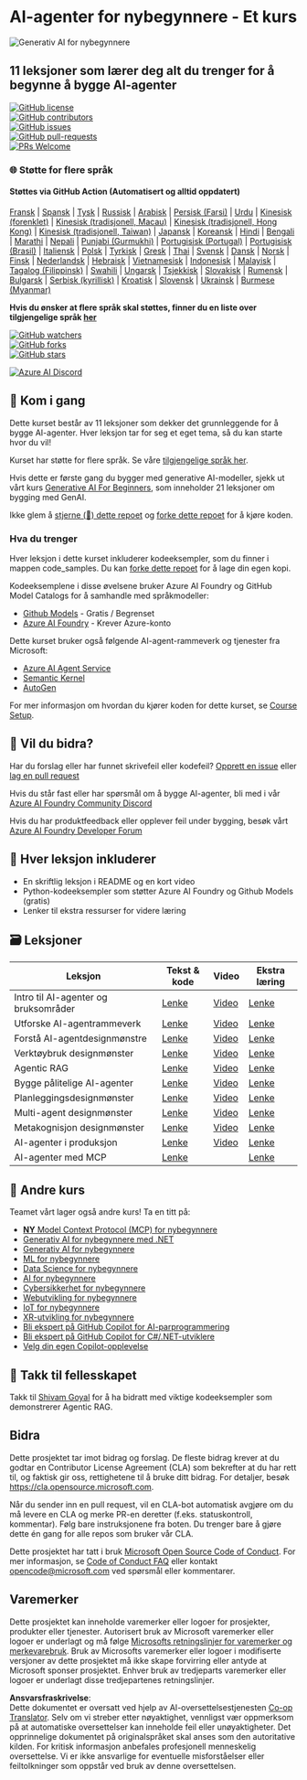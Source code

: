 <!--
CO_OP_TRANSLATOR_METADATA:
{
  "original_hash": "6b07046397366e6f6f4524c9ddeba1e1",
  "translation_date": "2025-07-12T14:53:45+00:00",
  "source_file": "README.md",
  "language_code": "no"
}
-->
# AI-agenter for nybegynnere - Et kurs

![Generativ AI for nybegynnere](../../translated_images/repo-thumbnail.083b24afed61b6dd27a7fc53798bebe9edf688a41031163a1fca9f61c64d63ec.no.png)

## 11 leksjoner som lærer deg alt du trenger for å begynne å bygge AI-agenter

[![GitHub license](https://img.shields.io/github/license/microsoft/ai-agents-for-beginners.svg)](https://github.com/microsoft/ai-agents-for-beginners/blob/master/LICENSE?WT.mc_id=academic-105485-koreyst)  
[![GitHub contributors](https://img.shields.io/github/contributors/microsoft/ai-agents-for-beginners.svg)](https://GitHub.com/microsoft/ai-agents-for-beginners/graphs/contributors/?WT.mc_id=academic-105485-koreyst)  
[![GitHub issues](https://img.shields.io/github/issues/microsoft/ai-agents-for-beginners.svg)](https://GitHub.com/microsoft/ai-agents-for-beginners/issues/?WT.mc_id=academic-105485-koreyst)  
[![GitHub pull-requests](https://img.shields.io/github/issues-pr/microsoft/ai-agents-for-beginners.svg)](https://GitHub.com/microsoft/ai-agents-for-beginners/pulls/?WT.mc_id=academic-105485-koreyst)  
[![PRs Welcome](https://img.shields.io/badge/PRs-welcome-brightgreen.svg?style=flat-square)](http://makeapullrequest.com?WT.mc_id=academic-105485-koreyst)

### 🌐 Støtte for flere språk

#### Støttes via GitHub Action (Automatisert og alltid oppdatert)

[Fransk](../fr/README.md) | [Spansk](../es/README.md) | [Tysk](../de/README.md) | [Russisk](../ru/README.md) | [Arabisk](../ar/README.md) | [Persisk (Farsi)](../fa/README.md) | [Urdu](../ur/README.md) | [Kinesisk (forenklet)](../zh/README.md) | [Kinesisk (tradisjonell, Macau)](../mo/README.md) | [Kinesisk (tradisjonell, Hong Kong)](../hk/README.md) | [Kinesisk (tradisjonell, Taiwan)](../tw/README.md) | [Japansk](../ja/README.md) | [Koreansk](../ko/README.md) | [Hindi](../hi/README.md) | [Bengali](../bn/README.md) | [Marathi](../mr/README.md) | [Nepali](../ne/README.md) | [Punjabi (Gurmukhi)](../pa/README.md) | [Portugisisk (Portugal)](../pt/README.md) | [Portugisisk (Brasil)](../br/README.md) | [Italiensk](../it/README.md) | [Polsk](../pl/README.md) | [Tyrkisk](../tr/README.md) | [Gresk](../el/README.md) | [Thai](../th/README.md) | [Svensk](../sv/README.md) | [Dansk](../da/README.md) | [Norsk](./README.md) | [Finsk](../fi/README.md) | [Nederlandsk](../nl/README.md) | [Hebraisk](../he/README.md) | [Vietnamesisk](../vi/README.md) | [Indonesisk](../id/README.md) | [Malayisk](../ms/README.md) | [Tagalog (Filippinsk)](../tl/README.md) | [Swahili](../sw/README.md) | [Ungarsk](../hu/README.md) | [Tsjekkisk](../cs/README.md) | [Slovakisk](../sk/README.md) | [Rumensk](../ro/README.md) | [Bulgarsk](../bg/README.md) | [Serbisk (kyrillisk)](../sr/README.md) | [Kroatisk](../hr/README.md) | [Slovensk](../sl/README.md) | [Ukrainsk](../uk/README.md) | [Burmese (Myanmar)](../my/README.md)

**Hvis du ønsker at flere språk skal støttes, finner du en liste over tilgjengelige språk [her](https://github.com/Azure/co-op-translator/blob/main/getting_started/supported-languages.md)**

[![GitHub watchers](https://img.shields.io/github/watchers/microsoft/ai-agents-for-beginners.svg?style=social&label=Watch)](https://GitHub.com/microsoft/ai-agents-for-beginners/watchers/?WT.mc_id=academic-105485-koreyst)  
[![GitHub forks](https://img.shields.io/github/forks/microsoft/ai-agents-for-beginners.svg?style=social&label=Fork)](https://GitHub.com/microsoft/ai-agents-for-beginners/network/?WT.mc_id=academic-105485-koreyst)  
[![GitHub stars](https://img.shields.io/github/stars/microsoft/ai-agents-for-beginners.svg?style=social&label=Star)](https://GitHub.com/microsoft/ai-agents-for-beginners/stargazers/?WT.mc_id=academic-105485-koreyst)

[![Azure AI Discord](https://dcbadge.limes.pink/api/server/kzRShWzttr)](https://discord.gg/kzRShWzttr)


## 🌱 Kom i gang

Dette kurset består av 11 leksjoner som dekker det grunnleggende for å bygge AI-agenter. Hver leksjon tar for seg et eget tema, så du kan starte hvor du vil!

Kurset har støtte for flere språk. Se våre [tilgjengelige språk her](../..).

Hvis dette er første gang du bygger med generative AI-modeller, sjekk ut vårt kurs [Generative AI For Beginners](https://aka.ms/genai-beginners), som inneholder 21 leksjoner om bygging med GenAI.

Ikke glem å [stjerne (🌟) dette repoet](https://docs.github.com/en/get-started/exploring-projects-on-github/saving-repositories-with-stars?WT.mc_id=academic-105485-koreyst) og [forke dette repoet](https://github.com/microsoft/ai-agents-for-beginners/fork) for å kjøre koden.

### Hva du trenger

Hver leksjon i dette kurset inkluderer kodeeksempler, som du finner i mappen code_samples. Du kan [forke dette repoet](https://github.com/microsoft/ai-agents-for-beginners/fork) for å lage din egen kopi.

Kodeeksemplene i disse øvelsene bruker Azure AI Foundry og GitHub Model Catalogs for å samhandle med språkmodeller:

- [Github Models](https://aka.ms/ai-agents-beginners/github-models) - Gratis / Begrenset  
- [Azure AI Foundry](https://aka.ms/ai-agents-beginners/ai-foundry) - Krever Azure-konto

Dette kurset bruker også følgende AI-agent-rammeverk og tjenester fra Microsoft:

- [Azure AI Agent Service](https://aka.ms/ai-agents-beginners/ai-agent-service)  
- [Semantic Kernel](https://aka.ms/ai-agents-beginners/semantic-kernel)  
- [AutoGen](https://aka.ms/ai-agents/autogen)

For mer informasjon om hvordan du kjører koden for dette kurset, se [Course Setup](./00-course-setup/README.md).

## 🙏 Vil du bidra?

Har du forslag eller har funnet skrivefeil eller kodefeil? [Opprett en issue](https://github.com/microsoft/ai-agents-for-beginners/issues?WT.mc_id=academic-105485-koreyst) eller [lag en pull request](https://github.com/microsoft/ai-agents-for-beginners/pulls?WT.mc_id=academic-105485-koreyst)

Hvis du står fast eller har spørsmål om å bygge AI-agenter, bli med i vår [Azure AI Foundry Community Discord](https://discord.gg/kzRShWzttr)

Hvis du har produktfeedback eller opplever feil under bygging, besøk vårt [Azure AI Foundry Developer Forum](https://aka.ms/azureaifoundry/forum)

## 📂 Hver leksjon inkluderer

- En skriftlig leksjon i README og en kort video  
- Python-kodeeksempler som støtter Azure AI Foundry og Github Models (gratis)  
- Lenker til ekstra ressurser for videre læring  

## 🗃️ Leksjoner

| **Leksjon**                              | **Tekst & kode**                                   | **Video**                                                  | **Ekstra læring**                                                                     |
|-----------------------------------------|---------------------------------------------------|------------------------------------------------------------|----------------------------------------------------------------------------------------|
| Intro til AI-agenter og bruksområder    | [Lenke](./01-intro-to-ai-agents/README.md)        | [Video](https://youtu.be/3zgm60bXmQk?si=z8QygFvYQv-9WtO1)  | [Lenke](https://aka.ms/ai-agents-beginners/collection?WT.mc_id=academic-105485-koreyst) |
| Utforske AI-agentrammeverk               | [Lenke](./02-explore-agentic-frameworks/README.md)| [Video](https://youtu.be/ODwF-EZo_O8?si=Vawth4hzVaHv-u0H)  | [Lenke](https://aka.ms/ai-agents-beginners/collection?WT.mc_id=academic-105485-koreyst) |
| Forstå AI-agentdesignmønstre             | [Lenke](./03-agentic-design-patterns/README.md)   | [Video](https://youtu.be/m9lM8qqoOEA?si=BIzHwzstTPL8o9GF)  | [Lenke](https://aka.ms/ai-agents-beginners/collection?WT.mc_id=academic-105485-koreyst) |
| Verktøybruk designmønster                | [Lenke](./04-tool-use/README.md)                   | [Video](https://youtu.be/vieRiPRx-gI?si=2z6O2Xu2cu_Jz46N)  | [Lenke](https://aka.ms/ai-agents-beginners/collection?WT.mc_id=academic-105485-koreyst) |
| Agentic RAG                             | [Lenke](./05-agentic-rag/README.md)                | [Video](https://youtu.be/WcjAARvdL7I?si=gKPWsQpKiIlDH9A3)  | [Lenke](https://aka.ms/ai-agents-beginners/collection?WT.mc_id=academic-105485-koreyst) |
| Bygge pålitelige AI-agenter              | [Lenke](./06-building-trustworthy-agents/README.md)| [Video](https://youtu.be/iZKkMEGBCUQ?si=jZjpiMnGFOE9L8OK ) | [Lenke](https://aka.ms/ai-agents-beginners/collection?WT.mc_id=academic-105485-koreyst) |
| Planleggingsdesignmønster                | [Lenke](./07-planning-design/README.md)            | [Video](https://youtu.be/kPfJ2BrBCMY?si=6SC_iv_E5-mzucnC)  | [Lenke](https://aka.ms/ai-agents-beginners/collection?WT.mc_id=academic-105485-koreyst) |
| Multi-agent designmønster                | [Lenke](./08-multi-agent/README.md)                | [Video](https://youtu.be/V6HpE9hZEx0?si=rMgDhEu7wXo2uo6g)  | [Lenke](https://aka.ms/ai-agents-beginners/collection?WT.mc_id=academic-105485-koreyst) |
| Metakognisjon designmønster              | [Lenke](./09-metacognition/README.md)              | [Video](https://youtu.be/His9R6gw6Ec?si=8gck6vvdSNCt6OcF)  | [Lenke](https://aka.ms/ai-agents-beginners/collection?WT.mc_id=academic-105485-koreyst) |
| AI-agenter i produksjon                  | [Lenke](./10-ai-agents-production/README.md)       | [Video](https://youtu.be/l4TP6IyJxmQ?si=31dnhexRo6yLRJDl)  | [Lenke](https://aka.ms/ai-agents-beginners/collection?WT.mc_id=academic-105485-koreyst) |
| AI-agenter med MCP                       | [Lenke](./11-mcp/README.md)                        |                                                            | [Lenke](https://aka.ms/mcp-for-beginners)                                               |

## 🎒 Andre kurs

Teamet vårt lager også andre kurs! Ta en titt på:
- [**NY** Model Context Protocol (MCP) for nybegynnere](https://github.com/microsoft/mcp-for-beginners?WT.mc_id=academic-105485-koreyst)
- [Generativ AI for nybegynnere med .NET](https://github.com/microsoft/Generative-AI-for-beginners-dotnet?WT.mc_id=academic-105485-koreyst)
- [Generativ AI for nybegynnere](https://github.com/microsoft/generative-ai-for-beginners?WT.mc_id=academic-105485-koreyst)
- [ML for nybegynnere](https://aka.ms/ml-beginners?WT.mc_id=academic-105485-koreyst)
- [Data Science for nybegynnere](https://aka.ms/datascience-beginners?WT.mc_id=academic-105485-koreyst)
- [AI for nybegynnere](https://aka.ms/ai-beginners?WT.mc_id=academic-105485-koreyst)
- [Cybersikkerhet for nybegynnere](https://github.com/microsoft/Security-101??WT.mc_id=academic-96948-sayoung)
- [Webutvikling for nybegynnere](https://aka.ms/webdev-beginners?WT.mc_id=academic-105485-koreyst)
- [IoT for nybegynnere](https://aka.ms/iot-beginners?WT.mc_id=academic-105485-koreyst)
- [XR-utvikling for nybegynnere](https://github.com/microsoft/xr-development-for-beginners?WT.mc_id=academic-105485-koreyst)
- [Bli ekspert på GitHub Copilot for AI-parprogrammering](https://aka.ms/GitHubCopilotAI?WT.mc_id=academic-105485-koreyst)
- [Bli ekspert på GitHub Copilot for C#/.NET-utviklere](https://github.com/microsoft/mastering-github-copilot-for-dotnet-csharp-developers?WT.mc_id=academic-105485-koreyst)
- [Velg din egen Copilot-opplevelse](https://github.com/microsoft/CopilotAdventures?WT.mc_id=academic-105485-koreyst)

## 🌟 Takk til fellesskapet

Takk til [Shivam Goyal](https://www.linkedin.com/in/shivam2003/) for å ha bidratt med viktige kodeeksempler som demonstrerer Agentic RAG.

## Bidra

Dette prosjektet tar imot bidrag og forslag. De fleste bidrag krever at du godtar en
Contributor License Agreement (CLA) som bekrefter at du har rett til, og faktisk gir oss,
rettighetene til å bruke ditt bidrag. For detaljer, besøk
<https://cla.opensource.microsoft.com>.

Når du sender inn en pull request, vil en CLA-bot automatisk avgjøre om du må levere
en CLA og merke PR-en deretter (f.eks. statuskontroll, kommentar). Følg bare instruksjonene
fra boten. Du trenger bare å gjøre dette én gang for alle repos som bruker vår CLA.

Dette prosjektet har tatt i bruk [Microsoft Open Source Code of Conduct](https://opensource.microsoft.com/codeofconduct/).
For mer informasjon, se [Code of Conduct FAQ](https://opensource.microsoft.com/codeofconduct/faq/) eller
kontakt [opencode@microsoft.com](mailto:opencode@microsoft.com) ved spørsmål eller kommentarer.

## Varemerker

Dette prosjektet kan inneholde varemerker eller logoer for prosjekter, produkter eller tjenester. Autorisert bruk av Microsoft
varemerker eller logoer er underlagt og må følge
[Microsofts retningslinjer for varemerker og merkevarebruk](https://www.microsoft.com/legal/intellectualproperty/trademarks/usage/general).
Bruk av Microsofts varemerker eller logoer i modifiserte versjoner av dette prosjektet må ikke skape forvirring eller antyde at Microsoft sponser prosjektet.
Enhver bruk av tredjeparts varemerker eller logoer er underlagt disse tredjepartenes retningslinjer.

**Ansvarsfraskrivelse**:  
Dette dokumentet er oversatt ved hjelp av AI-oversettelsestjenesten [Co-op Translator](https://github.com/Azure/co-op-translator). Selv om vi streber etter nøyaktighet, vennligst vær oppmerksom på at automatiske oversettelser kan inneholde feil eller unøyaktigheter. Det opprinnelige dokumentet på originalspråket skal anses som den autoritative kilden. For kritisk informasjon anbefales profesjonell menneskelig oversettelse. Vi er ikke ansvarlige for eventuelle misforståelser eller feiltolkninger som oppstår ved bruk av denne oversettelsen.